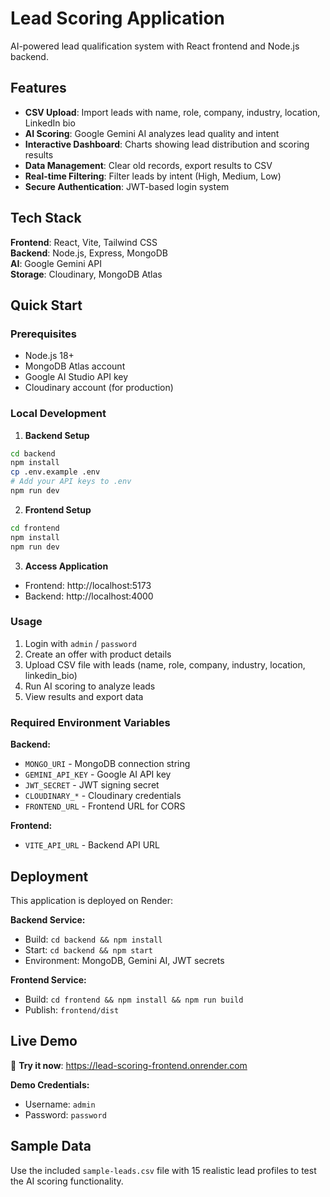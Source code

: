 # Lead Scoring Application

AI-powered lead qualification system with React frontend and Node.js backend.

## Features

- **CSV Upload**: Import leads with name, role, company, industry, location, LinkedIn bio
- **AI Scoring**: Google Gemini AI analyzes lead quality and intent
- **Interactive Dashboard**: Charts showing lead distribution and scoring results
- **Data Management**: Clear old records, export results to CSV
- **Real-time Filtering**: Filter leads by intent (High, Medium, Low)
- **Secure Authentication**: JWT-based login system

## Tech Stack

**Frontend**: React, Vite, Tailwind CSS  
**Backend**: Node.js, Express, MongoDB  
**AI**: Google Gemini API  
**Storage**: Cloudinary, MongoDB Atlas

## Quick Start

### Prerequisites

- Node.js 18+
- MongoDB Atlas account
- Google AI Studio API key
- Cloudinary account (for production)

### Local Development

1. **Backend Setup**

```bash
cd backend
npm install
cp .env.example .env
# Add your API keys to .env
npm run dev
```

2. **Frontend Setup**

```bash
cd frontend
npm install
npm run dev
```

3. **Access Application**

- Frontend: http://localhost:5173
- Backend: http://localhost:4000

### Usage

1. Login with `admin` / `password`
2. Create an offer with product details
3. Upload CSV file with leads (name, role, company, industry, location, linkedin_bio)
4. Run AI scoring to analyze leads
5. View results and export data

### Required Environment Variables

**Backend:**

- `MONGO_URI` - MongoDB connection string
- `GEMINI_API_KEY` - Google AI API key
- `JWT_SECRET` - JWT signing secret
- `CLOUDINARY_*` - Cloudinary credentials
- `FRONTEND_URL` - Frontend URL for CORS

**Frontend:**

- `VITE_API_URL` - Backend API URL

## Deployment

This application is deployed on Render:

**Backend Service:**

- Build: `cd backend && npm install`
- Start: `cd backend && npm start`
- Environment: MongoDB, Gemini AI, JWT secrets

**Frontend Service:**

- Build: `cd frontend && npm install && npm run build`
- Publish: `frontend/dist`

## Live Demo

🚀 **Try it now**: https://lead-scoring-frontend.onrender.com

**Demo Credentials:**

- Username: `admin`
- Password: `password`

## Sample Data

Use the included `sample-leads.csv` file with 15 realistic lead profiles to test the AI scoring functionality.
